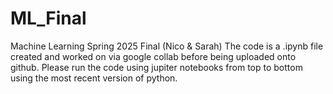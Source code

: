 # ML_Final
Machine Learning Spring 2025 Final (Nico &amp; Sarah) 
The code is a .ipynb file created and worked on via google collab before being uploaded onto github. Please run the code using jupiter notebooks from top to bottom using the most recent version of python. 
